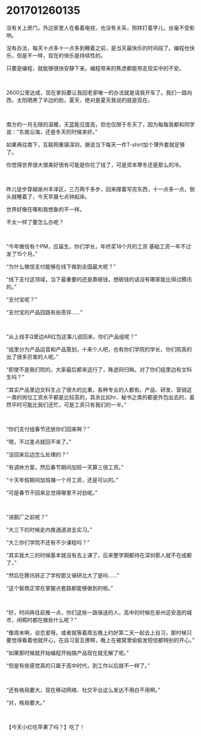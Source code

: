 # 201701260135

没有关上房门，外边家里人在看着电视，也没有关系，照样打着字儿，丝毫不受影响。

没有办法，每天十点多十一点多到睡着之前，是当天最快乐的时间段了。编程也快乐，但是不一样，现在的快乐是持续性的。

只要是编程，就能够很快安静下来。编程带来的焦虑都能带走现实中的不安。

<br/>

2600公里达成，现在爹妈要让我回老家唯一的办法就是请我开车了。我们一路向西，太阳晒黑了半边的脸，夏天，绝对是夏天我说的就是现在。

<br/>

南方的一月无限的温暖，天蓝能见度高，但也仅限于冬天了，因为每每我都和同学说：“东南沿海，还是冬天的时候来好。”

如果再往南下，互联网重镇深圳，据说当下每天一件T-shirt加个薄外套就足够了。

你觉得世界很大很美好很有可能是你花了钱了，可是资本寒冬还是那么的冷。

<br/>

昨儿徒步穿越泉州丰泽区，三万两千多步，回来撑着写完东西，十一点多一点，倒头就睡着了，今天早晨七点钟起床。

世界好像在哪和我想象的不一样。

不太一样了要怎么办呢？

<br/>

“今年微信有个PM，应届生，你们学长，年终奖18个月的工资 基础工资一年不过发了15个月。”

“为什么微信支付能够在线下做到全国最大呢？”

“线下支付这领域，当下最重要的还是靠砸钱，想砸钱的话没有哪家能比得过腾讯的。”

“支付宝呢？”

“支付宝的产品回路有些奇异…...”

<br/>

“从上线手Q里边AR红包这事儿说回来，你们产品组呢？”

“组里分为产品运营和产品策划，十来个人吧，也有你们学院的学长，你们院真的出了很多厉害的人呢。”

“即使不是我们院的，大家最后都来这行了，殊途同归嘛。对了你们组里边有文科生吗？”

“其实产品里边文科生占了很大的比重，各种专业的人都有。产品、研发、营销这一类的岗位工资水平都是比较高的，其余比如hr、秘书之类的都是外包出去的，虽然平时可能比我们还忙，可是工资只有我们的一半。”

<br/>

“你们支付组春节还放你们回来啊？”

“嗯，不过差点就回不来了。”

“没回来后边怎么处理的？”

“有调休方案，然后春节期间加班一天算三倍工资。”

“十天年假期间加班赚一个月工资，还是可以的。”

“可是春节不回来总觉得哪里不对劲呢。”

<br/>

“进鹅厂之前呢？”

“大三下的时候走内推通道进去实习。”

“大三你们学院不还有不少课程吗？”

“其实我大三的时候基本就没有去上课了，后来整学期都待在深圳那人就不在成都了。”

“然后在腾讯转正了学校那又保研北大了是吗......”

“这个智商正常在掌握点套路都能够做到的啦。”

<br/>

“好，时间再往前推一点，你们这些一路保送的人，高中的时候在泉州这安逸的城市，闲暇时都在做些什么呢？”

“像周末啊，谈恋爱呀。或者就等着周五晚上约好第二天一起去上自习，那时候只要觉得看着他就开心，在自习室互撩啊，晚上在被窝里偷偷发短信都特别的开心。”

“如果那时候就开始编程开始搞产品现在就无解了呢。”

“但是有些感觉真的只属于高中时代，到工作以后就不一样了。”

<br/>

“还有格局要大，现在移动网络、社交平台这么发达不用白不用啊。”

“对，格局要大。”

<br/>

【今天小红吃苹果了吗？】吃了！